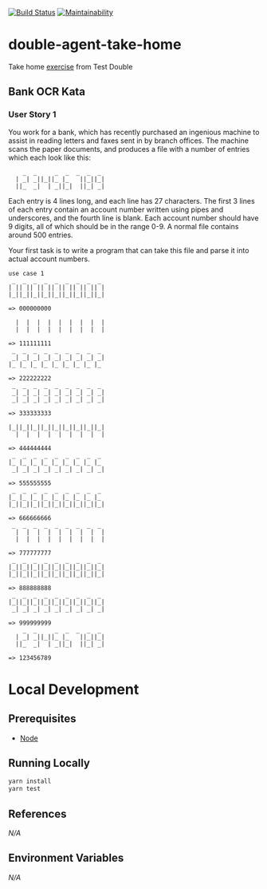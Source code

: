 [![Build Status](https://travis-ci.org/DEV3L/double-agent-take-home.svg?branch=master)](https://travis-ci.org/DEV3L/double-agent-take-home)
[![Maintainability](https://api.codeclimate.com/v1/badges/2903b6c991ce9461dbaf/maintainability)](https://codeclimate.com/github/DEV3L/double-agent-take-home/maintainability)

# double-agent-take-home
Take home [exercise](https://github.com/testdouble/contributing-tests/wiki/Bank-OCR-kata) from Test Double

## Bank OCR Kata

### User Story 1
You work for a bank, which has recently purchased an ingenious machine to assist in reading letters and faxes sent in by branch offices. The machine scans the paper documents, and produces a file with a number of entries which each look like this:

```
    _  _     _  _  _  _  _
  | _| _||_||_ |_   ||_||_|
  ||_  _|  | _||_|  ||_| _|
```

Each entry is 4 lines long, and each line has 27 characters. The first 3 lines of each entry contain an account number written using pipes and underscores, and the fourth line is blank. Each account number should have 9 digits, all of which should be in the range 0-9. A normal file contains around 500 entries.

Your first task is to write a program that can take this file and parse it into actual account numbers.

```
use case 1
 _  _  _  _  _  _  _  _  _
| || || || || || || || || |
|_||_||_||_||_||_||_||_||_|

=> 000000000

  |  |  |  |  |  |  |  |  |
  |  |  |  |  |  |  |  |  |

=> 111111111
 _  _  _  _  _  _  _  _  _
 _| _| _| _| _| _| _| _| _|
|_ |_ |_ |_ |_ |_ |_ |_ |_

=> 222222222
 _  _  _  _  _  _  _  _  _
 _| _| _| _| _| _| _| _| _|
 _| _| _| _| _| _| _| _| _|

=> 333333333

|_||_||_||_||_||_||_||_||_|
  |  |  |  |  |  |  |  |  |

=> 444444444
 _  _  _  _  _  _  _  _  _
|_ |_ |_ |_ |_ |_ |_ |_ |_
 _| _| _| _| _| _| _| _| _|

=> 555555555
 _  _  _  _  _  _  _  _  _
|_ |_ |_ |_ |_ |_ |_ |_ |_
|_||_||_||_||_||_||_||_||_|

=> 666666666
 _  _  _  _  _  _  _  _  _
  |  |  |  |  |  |  |  |  |
  |  |  |  |  |  |  |  |  |

=> 777777777
 _  _  _  _  _  _  _  _  _
|_||_||_||_||_||_||_||_||_|
|_||_||_||_||_||_||_||_||_|

=> 888888888
 _  _  _  _  _  _  _  _  _
|_||_||_||_||_||_||_||_||_|
 _| _| _| _| _| _| _| _| _|

=> 999999999
    _  _     _  _  _  _  _
  | _| _||_||_ |_   ||_||_|
  ||_  _|  | _||_|  ||_| _|

=> 123456789
```


# Local Development

## Prerequisites

- [Node](https://nodejs.org/en/download//)


## Running Locally

```sh
yarn install
yarn test
```

## References

_N/A_

## Environment Variables

_N/A_